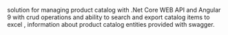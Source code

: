 solution for managing product catalog with .Net Core WEB API and Angular 9 with crud operations and ability to search and export catalog items to excel , information about
product catalog entities provided with swagger.

